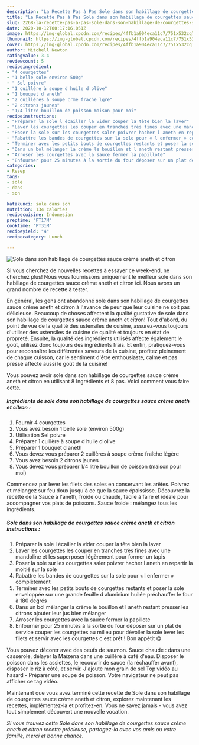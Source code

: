 ```yaml
---
description: "La Recette Pas à Pas Sole dans son habillage de courgettes sauce crème aneth et citron"
title: "La Recette Pas à Pas Sole dans son habillage de courgettes sauce crème aneth et citron"
slug: 2268-la-recette-pas-a-pas-sole-dans-son-habillage-de-courgettes-sauce-creme-aneth-et-citron
date: 2020-10-12T00:17:16.051Z
image: https://img-global.cpcdn.com/recipes/4ffb1a904eca11c7/751x532cq70/sole-dans-son-habillage-de-courgettes-sauce-creme-aneth-et-citron-photo-principale-de-la-recette.jpg
thumbnail: https://img-global.cpcdn.com/recipes/4ffb1a904eca11c7/751x532cq70/sole-dans-son-habillage-de-courgettes-sauce-creme-aneth-et-citron-photo-principale-de-la-recette.jpg
cover: https://img-global.cpcdn.com/recipes/4ffb1a904eca11c7/751x532cq70/sole-dans-son-habillage-de-courgettes-sauce-creme-aneth-et-citron-photo-principale-de-la-recette.jpg
author: Mitchell Newton
ratingvalue: 3.4
reviewcount: 5
recipeingredient:
- "4 courgettes"
- "1 belle sole environ 500g"
- " Sel poivre"
- "1 cuillère à soupe d huile d olive"
- "1 bouquet d aneth"
- "2 cuillères à soupe crme frache lgre"
- "2 citrons jaunes"
- "1/4 litre bouillon de poisson maison pour moi"
recipeinstructions:
- "Préparer la sole l écailler la vider couper la tête bien la laver"
- "Laver les courgettes les couper en tranches très fines avec une mandoline et les superposer légèrement pour former un tapis"
- "Poser la sole sur les courgettes saler poivrer hacher l aneth en repartir la moitié sur la sole"
- "Rabattre les bandes de courgettes sur la sole pour « l enfermer » complètement"
- "Terminer avec les petits bouts de courgettes restants et poser la sole enveloppée sur une grande feuille d aluminium huilée préchauffer le four à 180 degrés"
- "Dans un bol mélanger la crème le bouillon et l aneth restant presser les citrons ajouter leur jus bien mélanger"
- "Arroser les courgettes avec la sauce fermer la papillote"
- "Enfourner pour 25 minutes à la sortie du four déposer sur un plat de service couper les courgettes au milieu pour dévoiler la sole lever les filets et servir avec les courgettes c est prêt ! Bon appétit 😋"
categories:
- Resep
tags:
- sole
- dans
- son

katakunci: sole dans son 
nutrition: 134 calories
recipecuisine: Indonesian
preptime: "PT17M"
cooktime: "PT31M"
recipeyield: "4"
recipecategory: Lunch

---
```



![Sole dans son habillage de courgettes sauce crème aneth et citron](https://img-global.cpcdn.com/recipes/4ffb1a904eca11c7/751x532cq70/sole-dans-son-habillage-de-courgettes-sauce-creme-aneth-et-citron-photo-principale-de-la-recette.jpg)

Si vous cherchez de nouvelles recettes à essayer ce week-end, ne cherchez plus! Nous vous fournissons uniquement le meilleur sole dans son habillage de courgettes sauce crème aneth et citron ici. Nous avons un grand nombre de recette à tester.

En général, les gens ont abandonné sole dans son habillage de courgettes sauce crème aneth et citron à l'avance de peur que leur cuisine ne soit pas délicieuse. Beaucoup de choses affectent la qualité gustative de sole dans son habillage de courgettes sauce crème aneth et citron! Tout d'abord, du point de vue de la qualité des ustensiles de cuisine, assurez-vous toujours d'utiliser des ustensiles de cuisine de qualité et toujours en état de propreté. Ensuite, la qualité des ingrédients utilisés affecte également le goût, utilisez donc toujours des ingrédients frais. Et enfin, pratiquez-vous pour reconnaître les différentes saveurs de la cuisine, profitez pleinement de chaque cuisson, car le sentiment d'être enthousiaste, calme et pas pressé affecte aussi le goût de la cuisine!

<!--inarticleads1-->

Vous pouvez avoir sole dans son habillage de courgettes sauce crème aneth et citron en utilisant 8 Ingrédients et 8 pas. Voici comment vous faire cette.

##### Ingrédients de sole dans son habillage de courgettes sauce crème aneth et citron :

1. Fournir 4 courgettes
1. Vous avez besoin 1 belle sole (environ 500g)
1. Utilisation  Sel poivre
1. Préparer 1 cuillère à soupe d huile d olive
1. Préparer 1 bouquet d aneth
1. Vous devez vous préparer 2 cuillères à soupe crème fraîche légère
1. Vous avez besoin 2 citrons jaunes
1. Vous devez vous préparer 1/4 litre bouillon de poisson (maison pour moi)


Commencez par lever les filets des soles en conservant les arêtes. Poivrez et mélangez sur feu doux jusqu&#39;à ce que la sauce épaississe. Découvrez la recette de la Sauce à l&#39;aneth, froide ou chaude, facile à faire et idéale pour accompagner vos plats de poissons. Sauce froide : mélangez tous les ingrédients. 

<!--inarticleads2-->

##### Sole dans son habillage de courgettes sauce crème aneth et citron instructions :

1. Préparer la sole l écailler la vider couper la tête bien la laver
1. Laver les courgettes les couper en tranches très fines avec une mandoline et les superposer légèrement pour former un tapis
1. Poser la sole sur les courgettes saler poivrer hacher l aneth en repartir la moitié sur la sole
1. Rabattre les bandes de courgettes sur la sole pour « l enfermer » complètement
1. Terminer avec les petits bouts de courgettes restants et poser la sole enveloppée sur une grande feuille d aluminium huilée préchauffer le four à 180 degrés
1. Dans un bol mélanger la crème le bouillon et l aneth restant presser les citrons ajouter leur jus bien mélanger
1. Arroser les courgettes avec la sauce fermer la papillote
1. Enfourner pour 25 minutes à la sortie du four déposer sur un plat de service couper les courgettes au milieu pour dévoiler la sole lever les filets et servir avec les courgettes c est prêt ! Bon appétit 😋


Vous pouvez décorer avec des oeufs de saumon. Sauce chaude : dans une casserole, délayer la Maïzena dans une cuillère à café d&#39;eau. Disposer le poisson dans les assiettes, le recouvrir de sauce (la réchauffer avant), disposer le riz à côté, et servir. J&#39;ajoute mon grain de sel Top vidéo au hasard - Préparer une soupe de poisson. Votre navigateur ne peut pas afficher ce tag vidéo. 

<!--inarticleads1-->

<p>
Maintenant que vous avez terminé cette recette de Sole dans son habillage de courgettes sauce crème aneth et citron, explorez maintenant les recettes, implémentez-la et profitez-en. Vous ne savez jamais - vous avez tout simplement découvert une nouvelle vocation.
</p>

<p>
<i>Si vous trouvez cette Sole dans son habillage de courgettes sauce crème aneth et citron recette précieuse, partagez-la avec vos amis ou votre famille, merci et bonne chance.</i>
</p>

